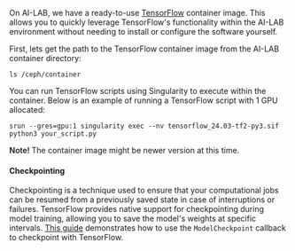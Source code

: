 On AI-LAB, we have a ready-to-use [TensorFlow](https://www.tensorflow.org/) container image. This allows you to quickly leverage TensorFlow's functionality within the AI-LAB environment without needing to install or configure the software yourself.

First, lets get the path to the TensorFlow container image from the AI-LAB container directory:

```
ls /ceph/container
```

You can run TensorFlow scripts using Singularity to execute within the container. Below is an example of running a TensorFlow script with 1 GPU allocated:

```
srun --gres=gpu:1 singularity exec --nv tensorflow_24.03-tf2-py3.sif python3 your_script.py
```

<span style="font-weight: 600;">Note! </span>The container image might be newer version at this time.

#### Checkpointing
Checkpointing is a technique used to ensure that your computational jobs can be resumed from a previously saved state in case of interruptions or failures. TensorFlow provides native support for checkpointing during model training, allowing you to save the model's weights at specific intervals. [This guide](../additional-guides/checkpointing.md#tensorflow-model-checkpointing) demonstrates how to use the `ModelCheckpoint` callback to checkpoint with TensorFlow. 

